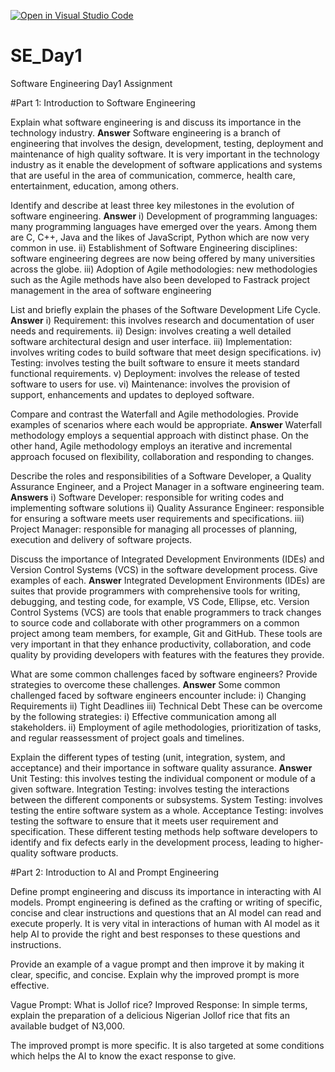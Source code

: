 [![Open in Visual Studio Code](https://classroom.github.com/assets/open-in-vscode-2e0aaae1b6195c2367325f4f02e2d04e9abb55f0b24a779b69b11b9e10269abc.svg)](https://classroom.github.com/online_ide?assignment_repo_id=15553051&assignment_repo_type=AssignmentRepo)
# SE_Day1
Software Engineering Day1 Assignment

#Part 1: Introduction to Software Engineering

Explain what software engineering is and discuss its importance in the technology industry.
**Answer**
Software engineering is a branch of engineering that involves the design, development, testing, deployment and maintenance of
high quality software.
It is very important in the technology industry as it enable the development of software applications and systems that are useful
in the area of communication, commerce, health care, entertainment, education, among others.


Identify and describe at least three key milestones in the evolution of software engineering.
**Answer** 
i) Development of programming languages: many programming languages have emerged over the years. Among them are C, C++, Java and 
the likes of JavaScript, Python which are now very common in use.
ii) Establishment of Software Engineering disciplines: software engineering degrees are now being offered by many universities across the globe.
iii) Adoption of Agile methodologies: new methodologies such as the Agile methods have also been developed to Fastrack project management in
the area of software engineering


List and briefly explain the phases of the Software Development Life Cycle.
**Answer**
i) Requirement: this involves research and documentation of user needs and requirements.
ii) Design: involves creating a well detailed software architectural design and user interface.
iii) Implementation: involves writing codes to build software that meet design specifications.
iv) Testing: involves testing the built software to ensure it meets standard functional requirements.
v) Deployment: involves the release of tested software to users for use.
vi) Maintenance: involves the provision of support, enhancements and updates to deployed software.


Compare and contrast the Waterfall and Agile methodologies. Provide examples of scenarios where each would be appropriate.
**Answer**
Waterfall methodology employs a sequential approach with distinct phase. On the other hand, Agile methodology employs an iterative 
and incremental approach focused on flexibility, collaboration and responding to changes.


Describe the roles and responsibilities of a Software Developer, a Quality Assurance Engineer, and a Project Manager in a software engineering team.
**Answers**
i) Software Developer: responsible for writing codes and implementing software solutions
ii) Quality Assurance Engineer: responsible for ensuring a software meets user requirements and specifications.
iii) Project Manager: responsible for managing all processes of planning, execution and delivery of software projects.


Discuss the importance of Integrated Development Environments (IDEs) and Version Control Systems (VCS) in the software development process. Give examples of each.
**Answer**
Integrated Development Environments (IDEs) are suites that provide programmers with comprehensive tools for writing, debugging, and 
testing code, for example, VS Code, Ellipse, etc.
Version Control Systems (VCS) are tools that enable programmers to track changes to source code and collaborate with other programmers on a 
common project among team members, for example, Git and GitHub.
These tools are very important in that they enhance productivity, collaboration, and code quality by providing developers with features with the features they provide.
 

What are some common challenges faced by software engineers? Provide strategies to overcome these challenges.
**Answer**
Some common challenged faced by software engineers encounter include:
i) Changing Requirements
ii) Tight Deadlines
iii) Technical Debt
These can be overcome by the following strategies:
i) Effective communication among all stakeholders.
ii) Employment of agile methodologies, prioritization of tasks, and regular reassessment of project goals and timelines.


Explain the different types of testing (unit, integration, system, and acceptance) and their importance in software quality assurance.
**Answer**
Unit Testing: this involves testing the individual component or module of a given software.
 Integration Testing: involves testing the interactions between the different components or subsystems.
System Testing: involves testing the entire software system as a whole.
 Acceptance Testing: involves testing the software to ensure that it meets user requirement and specification.
These different testing methods help software developers to identify and fix defects early in the development process, leading to higher-quality software products.



#Part 2: Introduction to AI and Prompt Engineering


Define prompt engineering and discuss its importance in interacting with AI models.
Prompt engineering is defined as the crafting or writing of specific, concise and clear instructions and questions that an AI model can read and execute properly. It is very vital in interactions of human with AI model as it help AI to provide the right and best responses to these questions and instructions. 


Provide an example of a vague prompt and then improve it by making it clear, specific, and concise. Explain why the improved prompt is more effective.

Vague Prompt: What is Jollof rice?
Improved Response: In simple terms, explain the preparation of a delicious Nigerian Jollof rice that fits an available budget of N3,000.

The improved prompt is more specific. It is also targeted at some conditions which helps the AI to know the exact response to give.
